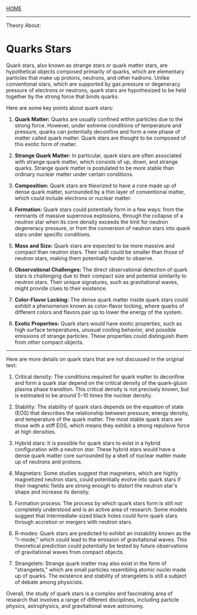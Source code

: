 [HOME](/README.md)      

-------------------------------        

Theory About:   

# Quarks Stars

Quark stars, also known as strange stars or quark matter stars, are hypothetical objects composed primarily of quarks, which are elementary particles that make up protons, neutrons, and other hadrons. Unlike conventional stars, which are supported by gas pressure or degeneracy pressure of electrons or neutrons, quark stars are hypothesized to be held together by the strong force that binds quarks.

Here are some key points about quark stars:

1. **Quark Matter:** Quarks are usually confined within particles due to the strong force. However, under extreme conditions of temperature and pressure, quarks can potentially deconfine and form a new phase of matter called quark matter. Quark stars are thought to be composed of this exotic form of matter.

2. **Strange Quark Matter:** In particular, quark stars are often associated with strange quark matter, which consists of up, down, and strange quarks. Strange quark matter is postulated to be more stable than ordinary nuclear matter under certain conditions.

3. **Composition:** Quark stars are theorized to have a core made up of dense quark matter, surrounded by a thin layer of conventional matter, which could include electrons or nuclear matter.

4. **Formation:** Quark stars could potentially form in a few ways: from the remnants of massive supernova explosions, through the collapse of a neutron star when its core density exceeds the limit for neutron degeneracy pressure, or from the conversion of neutron stars into quark stars under specific conditions.

5. **Mass and Size:** Quark stars are expected to be more massive and compact than neutron stars. Their radii could be smaller than those of neutron stars, making them potentially harder to observe.

6. **Observational Challenges:** The direct observational detection of quark stars is challenging due to their compact size and potential similarity to neutron stars. Their unique signatures, such as gravitational waves, might provide clues to their existence.

7. **Color-Flavor Locking:** The dense quark matter inside quark stars could exhibit a phenomenon known as color-flavor locking, where quarks of different colors and flavors pair up to lower the energy of the system.

8. **Exotic Properties:** Quark stars would have exotic properties, such as high surface temperatures, unusual cooling behavior, and possible emissions of strange particles. These properties could distinguish them from other compact objects.

---    

Here are more details on quark stars that are not discussed in the original text:

1. Critical density: The conditions required for quark matter to deconfine and form a quark star depend on the critical density of the quark-gluon plasma phase transition. This critical density is not precisely known, but is estimated to be around 5-10 times the nuclear density.

2. Stability: The stability of quark stars depends on the equation of state (EOS) that describes the relationship between pressure, energy density, and temperature of the quark matter. The most stable quark stars are those with a stiff EOS, which means they exhibit a strong repulsive force at high densities.

3. Hybrid stars: It is possible for quark stars to exist in a hybrid configuration with a neutron star. These hybrid stars would have a dense quark matter core surrounded by a shell of nuclear matter made up of neutrons and protons.

4. Magnetars: Some studies suggest that magnetars, which are highly magnetized neutron stars, could potentially evolve into quark stars if their magnetic fields are strong enough to distort the neutron star's shape and increase its density.

5. Formation process: The process by which quark stars form is still not completely understood and is an active area of research. Some models suggest that intermediate-sized black holes could form quark stars through accretion or mergers with neutron stars.

6. R-modes: Quark stars are predicted to exhibit an instability known as the "r-mode," which could lead to the emission of gravitational waves. This theoretical prediction could potentially be tested by future observations of gravitational waves from compact objects.

7. Strangelets: Strange quark matter may also exist in the form of "strangelets," which are small particles resembling atomic nuclei made up of quarks. The existence and stability of strangelets is still a subject of debate among physicists.

Overall, the study of quark stars is a complex and fascinating area of research that involves a range of different disciplines, including particle physics, astrophysics, and gravitational wave astronomy.













